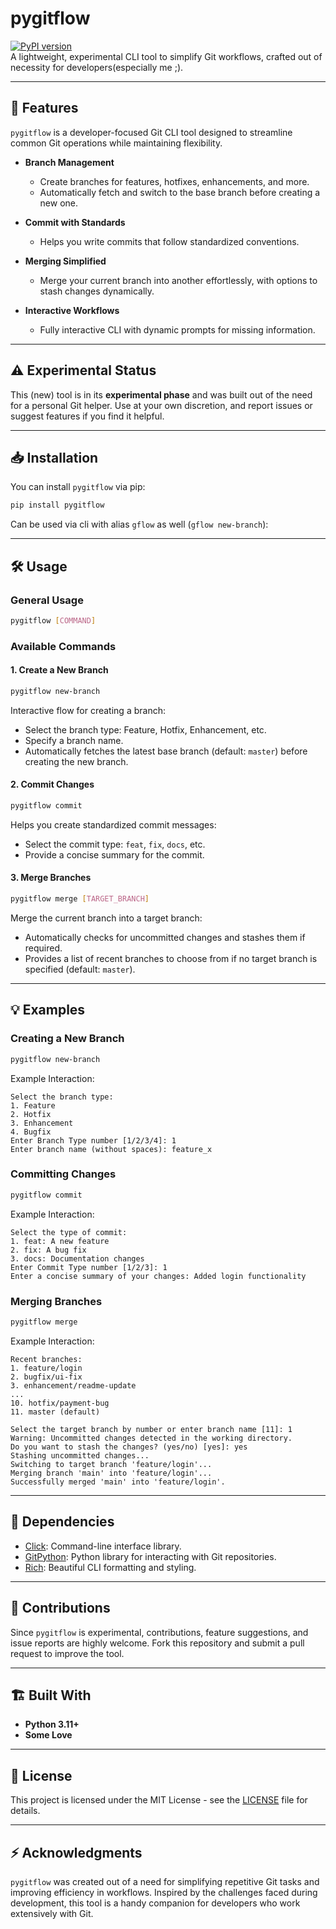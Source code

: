 # pygitflow

[![PyPI version](https://badge.fury.io/py/pygitflow.svg)](https://badge.fury.io/py/pygitflow)  
A lightweight, experimental CLI tool to simplify Git workflows, crafted out of necessity for developers(especially me ;).

---

## 🚀 Features

`pygitflow` is a developer-focused Git CLI tool designed to streamline common Git operations while maintaining flexibility.  

- **Branch Management**  
  - Create branches for features, hotfixes, enhancements, and more.
  - Automatically fetch and switch to the base branch before creating a new one.

- **Commit with Standards**  
  - Helps you write commits that follow standardized conventions.

- **Merging Simplified**  
  - Merge your current branch into another effortlessly, with options to stash changes dynamically.

- **Interactive Workflows**  
  - Fully interactive CLI with dynamic prompts for missing information.

---

## ⚠️ Experimental Status

This (new) tool is in its **experimental phase** and was built out of the need for a personal Git helper. Use at your own discretion, and report issues or suggest features if you find it helpful.

---

## 📥 Installation

You can install `pygitflow` via pip:

```bash
pip install pygitflow
```

Can be used via cli with alias `gflow` as well (`gflow new-branch`):

---

## 🛠️ Usage

### General Usage

```bash
pygitflow [COMMAND]
```

### Available Commands

#### 1. Create a New Branch

```bash
pygitflow new-branch
```

Interactive flow for creating a branch:
- Select the branch type: Feature, Hotfix, Enhancement, etc.
- Specify a branch name.
- Automatically fetches the latest base branch (default: `master`) before creating the new branch.

#### 2. Commit Changes

```bash
pygitflow commit
```

Helps you create standardized commit messages:
- Select the commit type: `feat`, `fix`, `docs`, etc.
- Provide a concise summary for the commit.

#### 3. Merge Branches

```bash
pygitflow merge [TARGET_BRANCH]
```

Merge the current branch into a target branch:
- Automatically checks for uncommitted changes and stashes them if required.
- Provides a list of recent branches to choose from if no target branch is specified (default: `master`).

---

## 💡 Examples

### Creating a New Branch

```bash
pygitflow new-branch
```

Example Interaction:
```
Select the branch type:
1. Feature
2. Hotfix
3. Enhancement
4. Bugfix
Enter Branch Type number [1/2/3/4]: 1
Enter branch name (without spaces): feature_x
```

### Committing Changes

```bash
pygitflow commit
```

Example Interaction:
```
Select the type of commit:
1. feat: A new feature
2. fix: A bug fix
3. docs: Documentation changes
Enter Commit Type number [1/2/3]: 1
Enter a concise summary of your changes: Added login functionality
```

### Merging Branches

```bash
pygitflow merge
```

Example Interaction:
```
Recent branches:
1. feature/login
2. bugfix/ui-fix
3. enhancement/readme-update
...
10. hotfix/payment-bug
11. master (default)

Select the target branch by number or enter branch name [11]: 1
Warning: Uncommitted changes detected in the working directory.
Do you want to stash the changes? (yes/no) [yes]: yes
Stashing uncommitted changes...
Switching to target branch 'feature/login'...
Merging branch 'main' into 'feature/login'...
Successfully merged 'main' into 'feature/login'.
```

---

## 🧰 Dependencies

- [Click](https://click.palletsprojects.com): Command-line interface library.
- [GitPython](https://gitpython.readthedocs.io): Python library for interacting with Git repositories.
- [Rich](https://rich.readthedocs.io): Beautiful CLI formatting and styling.

---

## 🤝 Contributions

Since `pygitflow` is experimental, contributions, feature suggestions, and issue reports are highly welcome. Fork this repository and submit a pull request to improve the tool.

---

## 🏗️ Built With

- **Python 3.11+**
- **Some Love**

---

## 📜 License

This project is licensed under the MIT License - see the [LICENSE](LICENSE) file for details.

---

## ⚡ Acknowledgments

`pygitflow` was created out of a need for simplifying repetitive Git tasks and improving efficiency in workflows. Inspired by the challenges faced during development, this tool is a handy companion for developers who work extensively with Git.
